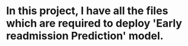 # In this project, I have all the files which are required to deploy 'Early readmission Prediction' model.
